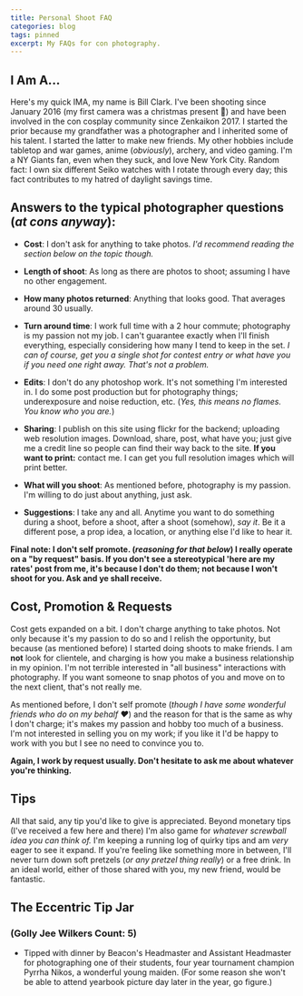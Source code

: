 ```yaml
---
title: Personal Shoot FAQ
categories: blog
tags: pinned
excerpt: My FAQs for con photography. 
---
```


## I Am A...

Here's my quick IMA, my name is Bill Clark. I've been shooting since January 2016 (my first camera was a christmas present 🎁) and have been involved in the con cosplay community since Zenkaikon 2017. I started the prior because my grandfather was a photographer and I inherited some of his talent. I started the latter to make new friends. My other hobbies include tabletop and war games, anime (*obviously*), archery, and video gaming. I'm a NY Giants fan, even when they suck, and love New York City. Random fact: I own six different Seiko watches with I rotate through every day; this fact contributes to my hatred of daylight savings time. 

## Answers to the typical photographer questions (*at cons anyway*):

* **Cost**: I don't ask for anything to take photos. *I'd recommend reading the section below on the topic though.*

* **Length of shoot**: As long as there are photos to shoot; assuming I have no other engagement.

* **How many photos returned**: Anything that looks good. That averages around 30 usually.

* **Turn around time**: I work full time with a 2 hour commute; photography is my passion not my job. I can't guarantee exactly when I'll finish everything, especially considering how many I tend to keep in the set. *I can of course, get you a single shot for contest entry or what have you if you need one right away. That's not a problem.*

* **Edits**: I don't do any photoshop work. It's not something I'm interested in. I do some post production but for photography things; underexposure and noise reduction, etc. (*Yes, this means no flames. You know who you are.*)

* **Sharing**: I publish on this site using flickr for the backend; uploading web resolution images. Download, share, post, what have you; just give me a credit line so people can find their way back to the site. **If you want to print:** contact me. I can get you full resolution images which will print better. 

* **What will you shoot**: As mentioned before, photography is my passion. I'm willing to do just about anything, just ask. 

* **Suggestions**: I take any and all. Anytime you want to do something during a shoot, before a shoot, after a shoot (somehow), *say it*. Be it a different pose, a prop idea, a location, or anything else I'd like to hear it. 

**Final note: I don't self promote. (*reasoning for that below*) I really operate on a "by request" basis. If you don't see a stereotypical 'here are my rates' post from me, it's because I don't do them; not because I won't shoot for you. Ask and ye shall receive.**

## Cost, Promotion & Requests

Cost gets expanded on a bit. I don't charge anything to take photos. Not only because it's my passion to do so and I relish the opportunity, but because (as mentioned before) I started doing shoots to make friends. I am **not** look for clientele, and charging is how you make a business relationship in my opinion. I'm not terrible interested in "all business" interactions with photography. If you want someone to snap photos of you and move on to the next client, that's not really me. 

As mentioned before, I don't self promote (*though I have some wonderful friends who do on my behalf ❤️*) and the reason for that is the same as why I don't charge; it's makes my passion and hobby too much of a business. I'm not interested in selling you on my work; if you like it I'd be happy to work with you but I see no need to convince you to. 

**Again, I work by request usually. Don't hesitate to ask me about whatever you're thinking.**

## Tips

All that said, any tip you'd like to give is appreciated. Beyond monetary tips (I've received a few here and there) I'm also game for *whatever screwball idea you can think of.* I'm keeping a running log of quirky tips and am *very* eager to see it expand. If you're feeling like something more in between, I'll never turn down soft pretzels (*or any pretzel thing really*) or a free drink. In an ideal world, either of those shared with you, my new friend, would be fantastic.

<!-- **That said**, I will accept tips. Tips are accepted in the following formats:
    
* **A)** Pick up the first round at the hotel bar so we can sit and chat;  

* **B)** Some kind of pretzel related food-bribe, such as soft pretzels or pretzel M&Ms; 

* **C)** If you aren't of age, offering to a buy a round before snapping one's finger's and saying in a loud, over exaggerated voice: 
  > "Golly jee wilkers Mr Photographer man, I did have every gosh good intention to buy you that there drink, I swear! I'll be sure to remember when I'm as old you mister, so let me off the hook just this once?"

*Only points "B" and "C" above are sarcastic. **Have your own screwball idea for a tip?** Below is a list of the eccentric and unique tips I've received in the past. I'll not only be happy to receive your unique tip idea but I'll be sure to immortalize it by adding it to the list. Also find a running total of the number of golly jee wilkers I've received as tips.* -->

## The Eccentric Tip Jar 

### (Golly Jee Wilkers Count: 5)

* Tipped with dinner by Beacon's Headmaster and Assistant Headmaster for photographing one of their students, four year tournament champion Pyrrha Nikos, a wonderful young maiden. (For some reason she won't be able to attend yearbook picture day later in the year, go figure.)